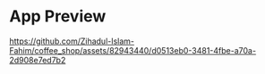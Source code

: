 # App Preview

https://github.com/Zihadul-Islam-Fahim/coffee_shop/assets/82943440/d0513eb0-3481-4fbe-a70a-2d908e7ed7b2

